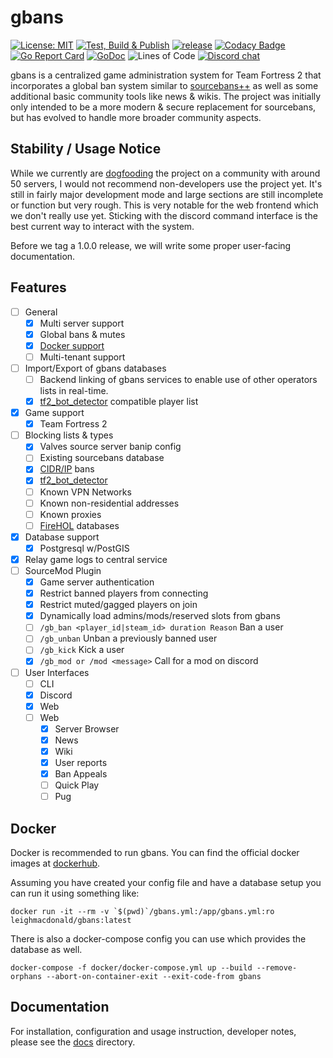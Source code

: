 # gbans

[![License: MIT](https://img.shields.io/badge/License-MIT-yellow.svg)](https://opensource.org/licenses/MIT)
[![Test, Build & Publish](https://github.com/leighmacdonald/gbans/actions/workflows/build.yml/badge.svg?branch=master)](https://github.com/leighmacdonald/gbans/actions/workflows/build.yml)
[![release](https://github.com/leighmacdonald/gbans/actions/workflows/release.yml/badge.svg?event=release)](https://github.com/leighmacdonald/gbans/actions/workflows/release.yml)
[![Codacy Badge](https://api.codacy.com/project/badge/Grade/f06234b0551a49cc8ac111d7b77827b2)](https://www.codacy.com/manual/leighmacdonald/gbans?utm_source=github.com&amp;utm_medium=referral&amp;utm_content=leighmacdonald/gbans&amp;utm_campaign=Badge_Grade)
[![Go Report Card](https://goreportcard.com/badge/github.com/leighmacdonald/gbans)](https://goreportcard.com/report/github.com/leighmacdonald/gbans)
[![GoDoc](https://godoc.org/github.com/leighmacdonald/gbans?status.svg)](https://pkg.go.dev/github.com/leighmacdonald/gbans)
![Lines of Code](https://tokei.rs/b1/github/leighmacdonald/gbans)
[![Discord chat](https://img.shields.io/discord/704508824320475218)](https://discord.gg/YEWed3wY3F)

gbans is a centralized game administration system for Team Fortress 2 that incorporates a global ban system similar to
[sourcebans++](https://sbpp.dev) as well as some additional basic community tools like news & wikis.
The project was initially only intended to be a more modern & secure replacement for sourcebans, but has evolved to
handle more broader community aspects.

## Stability / Usage Notice

While we currently are [dogfooding](https://en.wikipedia.org/wiki/Eating_your_own_dog_food) the project on a
community with around 50 servers, I would not recommend non-developers use the project yet. It's still in fairly
major development mode and large sections are still incomplete or function but very rough. This is
very notable for the web frontend which we don't really use yet. Sticking with the discord command interface is the
best current way to interact with the system.

Before we tag a 1.0.0 release, we will write some proper user-facing documentation.

## Features

- [ ] General
    - [x] Multi server support
    - [x] Global bans & mutes
    - [x] [Docker support](https://hub.docker.com/repository/docker/leighmacdonald/gbans)
    - [ ] Multi-tenant support
- [ ] Import/Export of gbans databases
    - [ ] Backend linking of gbans services to enable use of other operators lists in real-time.
    - [x] [tf2_bot_detector](https://github.com/PazerOP/tf2_bot_detector) compatible player list
- [x] Game support
    - [x] Team Fortress 2
- [ ] Blocking lists & types
    - [x] Valves source server banip config
    - [ ] Existing sourcebans database
    - [x] [CIDR/IP](https://en.wikipedia.org/wiki/Classless_Inter-Domain_Routing) bans
    - [x] [tf2_bot_detector](https://github.com/PazerOP/tf2_bot_detector/blob/master/staging/cfg/playerlist.official.json)
    - [ ] Known VPN Networks
    - [ ] Known non-residential addresses
    - [ ] Known proxies
    - [ ] [FireHOL](https://github.com/firehol/blocklist-ipsets) databases
- [x] Database support
    - [x] Postgresql w/PostGIS
- [x] Relay game logs to central service
- [ ] SourceMod Plugin
    - [x] Game server authentication
    - [x] Restrict banned players from connecting
    - [x] Restrict muted/gagged players on join
    - [x] Dynamically load admins/mods/reserved slots from gbans
    - [ ] `/gb_ban <player_id|steam_id> duration Reason` Ban a user
    - [ ] `/gb_unban` Unban a previously banned user
    - [ ] `/gb_kick` Kick a user
    - [x] `/gb_mod or /mod <message>` Call for a mod on discord
- [ ] User Interfaces
    - [ ] CLI
    - [x] Discord
    - [x] Web
    - [ ] Web
        - [x] Server Browser
        - [x] News
        - [x] Wiki
        - [x] User reports
        - [x] Ban Appeals
        - [ ] Quick Play
        - [ ] Pug

## Docker

Docker is recommended to run gbans. You can find the official docker images at
[dockerhub](https://hub.docker.com/repository/docker/leighmacdonald/gbans).

Assuming you have created your config file and have a database setup you can run it using something
like:

    docker run -it --rm -v `$(pwd)`/gbans.yml:/app/gbans.yml:ro leighmacdonald/gbans:latest

There is also a docker-compose config you can use which provides the database as well.

    docker-compose -f docker/docker-compose.yml up --build --remove-orphans --abort-on-container-exit --exit-code-from gbans

## Documentation

For installation, configuration and usage instruction, developer notes, please see the [docs](docs) directory.
